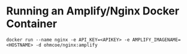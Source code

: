 # Running an Amplify/Nginx Docker Container

```shell
docker run --name nginx -e API_KEY=<APIKEY> -e AMPLIFY_IMAGENAME=<HOSTNAME> -d ohmcoe/nginx:amplify
```
